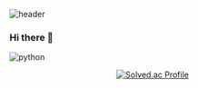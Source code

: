 ![header](https://capsule-render.vercel.app/api?type=wave&color=0A4468&height=350&section=header&text=dohoon's%20github&fontSize=90&fontColor=F8F8F5&animation=fadeIn)


### Hi there 👋

<!--
**KR010317/KR010317** is a ✨ _special_ ✨ repository because its `README.md` (this file) appears on your GitHub profile.

Here are some ideas to get you started:

- 🔭 I’m currently working on ...
- 🌱 I’m currently learning ...
- 👯 I’m looking to collaborate on ...
- 🤔 I’m looking for help with ...
- 💬 Ask me about ...
- 📫 How to reach me: ...
- 😄 Pronouns: ...
- ⚡ Fun fact: ...
-->
![python](https://img.shields.io/badge/Python-14354C?style=for-the-badge&logo=python&logoColor=white) 
<div align="center">

[![Solved.ac Profile](http://mazassumnida.wtf/api/v2/generate_badge?boj=dlehgns223)](https://solved.ac/dlehgns223/)
</div>
